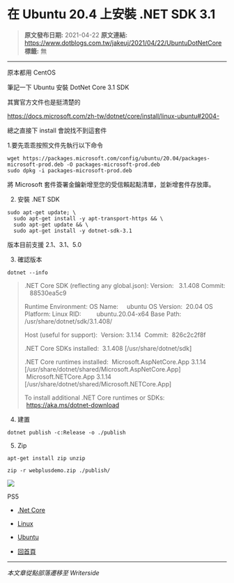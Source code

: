 # 在 Ubuntu 20.4 上安裝 .NET SDK 3.1

> **原文發布日期:** 2021-04-22
> **原文連結:** https://www.dotblogs.com.tw/jakeuj/2021/04/22/UbuntuDotNetCore
> **標籤:** 無

---

原本都用 CentOS

筆記一下 Ubuntu 安裝 DotNet Core 3.1 SDK

其實官方文件也是挺清楚的

<https://docs.microsoft.com/zh-tw/dotnet/core/install/linux-ubuntu#2004->

總之直接下 install 會說找不到這套件

1.要先乖乖按照文件先執行以下命令

```
wget https://packages.microsoft.com/config/ubuntu/20.04/packages-microsoft-prod.deb -O packages-microsoft-prod.deb
sudo dpkg -i packages-microsoft-prod.deb
```

將 Microsoft 套件簽署金鑰新增至您的受信賴起點清單，並新增套件存放庫。

2. 安裝 .NET SDK

```
sudo apt-get update; \
  sudo apt-get install -y apt-transport-https && \
  sudo apt-get update && \
  sudo apt-get install -y dotnet-sdk-3.1
```

版本目前支援 2.1、3.1、5.0

3. 確認版本

```
dotnet --info
```

> .NET Core SDK (reflecting any global.json):
> Version:   3.1.408
> Commit:    88530ea5c9
>
> Runtime Environment:
> OS Name:     ubuntu
> OS Version:  20.04
> OS Platform: Linux
> RID:         ubuntu.20.04-x64
> Base Path:   /usr/share/dotnet/sdk/3.1.408/
>
> Host (useful for support):
>  Version: 3.1.14
>  Commit:  826c2c2f8f
>
> .NET Core SDKs installed:
>  3.1.408 [/usr/share/dotnet/sdk]
>
> .NET Core runtimes installed:
>  Microsoft.AspNetCore.App 3.1.14 [/usr/share/dotnet/shared/Microsoft.AspNetCore.App]
>  Microsoft.NETCore.App 3.1.14 [/usr/share/dotnet/shared/Microsoft.NETCore.App]
>
> To install additional .NET Core runtimes or SDKs:
>  https://aka.ms/dotnet-download

4. 建置

`dotnet publish -c:Release -o ./publish`

5. Zip

`apt-get install zip unzip`

`zip -r webplusdemo.zip ./publish/`

![](https://card.psnprofiles.com/1/jakeuj.png)

PS5

* [.Net Core](/jakeuj/Tags?qq=.Net%20Core)
* [Linux](/jakeuj/Tags?qq=Linux)
* [Ubuntu](/jakeuj/Tags?qq=Ubuntu)

* [回首頁](/jakeuj)

---

*本文章從點部落遷移至 Writerside*
